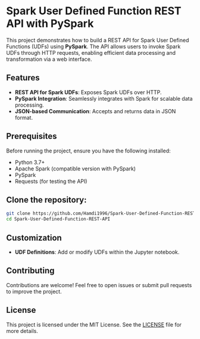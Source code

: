 
# Spark User Defined Function REST API with PySpark

This project demonstrates how to build a REST API for Spark User Defined Functions (UDFs) using **PySpark**. The API allows users to invoke Spark UDFs through HTTP requests, enabling efficient data processing and transformation via a web interface.

## Features

- **REST API for Spark UDFs**: Exposes Spark UDFs over HTTP.
- **PySpark Integration**: Seamlessly integrates with Spark for scalable data processing.
- **JSON-based Communication**: Accepts and returns data in JSON format.

## Prerequisites

Before running the project, ensure you have the following installed:

- Python 3.7+
- Apache Spark (compatible version with PySpark)
- PySpark
- Requests (for testing the API)

## Clone the repository:

   ```bash
   git clone https://github.com/Hamdi1996/Spark-User-Defined-Function-REST-API.git
   cd Spark-User-Defined-Function-REST-API
   ```

## Customization

- **UDF Definitions**: Add or modify UDFs within the Jupyter notebook.

## Contributing

Contributions are welcome! Feel free to open issues or submit pull requests to improve the project.

## License

This project is licensed under the MIT License. See the [LICENSE](LICENSE) file for more details.
